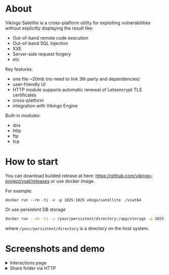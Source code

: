 # About

Vikingo Satellite is a cross-platform utility for exploiting vulnerabilities without explicitly displaying the result like:

- Out-of-band remote code execution
- Out-of-band SQL Injection
- XXE
- Server-side request forgery
- etc

Key features:

- one file ~20mb (no need to link 3th party and dependencies)
- user-friendly UI
- HTTP module supports automatic renewal of Letsencrypt TLS certificates
- cross-platform
- integration with Vikingo Engine

Built-in modules:

- dns
- http
- ftp
- tcp

# How to start

You can download builded release at here: https://github.com/vikingo-project/vsat/releases or use docker image.

For example:

```
docker run --rm -ti -v -p 1025:1025 vkngo/satellite ./vsat64

```

Or use persistent DB storage

```bash
docker run --rm -ti -v /your/persistent/directory:/app/storage -p 1025:1025 -p 53:53/udp -p 80:80 -p 443:443 -p 21:21 -p 60000:60000 -p 60001:60001 vkngo/satellite ./vsat64 -db /app/storage/dbname.db
```

where `/your/persistent/directory` is a directory on the host system.

# Screenshots and demo

<details>
  <summary>Interactions page</summary>
  <img src="https://static.vikingo.org/images/satellite-1.jpg"/ >
</details>
<details>
  <summary>Share folder via HTTP</summary>
  <a href="https://www.youtube.com/watch?v=uPK0ltzT5o4"><img src="https://i9.ytimg.com/vi/uPK0ltzT5o4/mq2.jpg?sqp=CISP6YoG&rs=AOn4CLDUE2vpBcxG2C-mGOxpIRcoj2G2bg" /></a>
</details>
